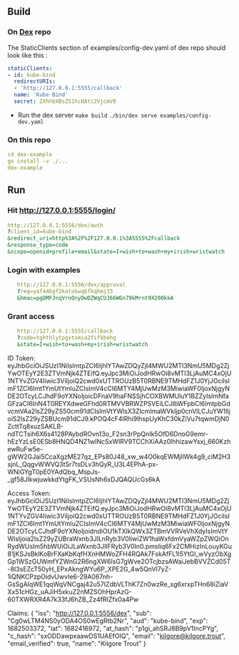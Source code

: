 ## Build

### On [Dex](https://github.com/dexidp/dex) repo 
The StaticClients section of examples/config-dev.yaml of dex repo should look like this : 
```yaml
staticClients:
- id: kube-bind
  redirectURIs:
  - 'http://127.0.0.1:5555/callback'
  name: 'Kube Bind'
  secret: ZXhhbXBsZS1hcHAtc2VjcmV0
```

- Run the dex server 
`make build`
`./bin/dex serve examples/config-dev.yaml`

### On this repo
```yaml
cd dex-example
go install -v ./...
dex-example
```


## Run


### Hit http://127.0.0.1:5555/login/

```yaml
http://127.0.0.1:5556/dex/auth
?client_id=kube-bind
&redirect_uri=http%3A%2F%2F127.0.0.1%3A5555%2Fcallback
&response_type=code
&scope=openid+profile+email&state=I+wish+to+wash+my+irish+wristwatch
```

### Login with examples
```yaml
   http://127.0.0.1:5556/dex/approval
   ?req=yaf44bgf2kotokwq6fkqhmj33
   &hmac=pgDMFJnqVrnQnyDwDZWqCUJ66WGn79kMrnt9X200kkA
```

### Grant access
```yaml
   http://127.0.0.1:5555/callback
   ?code=tghthlytpgxtxmia2fifkbehg
   &state=I+wish+to+wash+my+irish+wristwatch
```

ID Token:
eyJhbGciOiJSUzI1NiIsImtpZCI6IjhlYTAwZDQyZjI4MWU2MTI3NmU5MDg2ZjYwOTEyY2E3ZTVmNjk4ZTEifQ.eyJpc3MiOiJodHRwOi8vMTI3LjAuMC4xOjU1NTYvZGV4Iiwic3ViIjoiQ2cwd0xUTTROUzB5T0RBNE9TMHdFZ1J0YjJOciIsImF1ZCI6Imt1YmUtYmluZCIsImV4cCI6MTY4MjUwMzM3MiwiaWF0IjoxNjgyNDE2OTcyLCJhdF9oYXNoIjoicDFnaV9haFNSSjhCOXBWMUluY1BZZyIsImNfaGFzaCI6InN4T0REYXdweGFhd0RTMVVBRWZPSVEiLCJlbWFpbCI6ImtpbGdvcmVAa2lsZ29yZS50cm91dCIsImVtYWlsX3ZlcmlmaWVkIjp0cnVlLCJuYW1lIjoiS2lsZ29yZSBUcm91dCJ9.kPOQ4cF4IRhi9lhspUyKhC30kZiVu7tqwmDjN0ZcttTq8xuzSAKLB-ndTCTsih6X6s4128PAybdROvn13o_F2sn3rPpQnIk5OfD6DnoG9emr-hEzYzLsE0ESb8HNQD4NZ1wINcSxWlRV9TCChXiAAz0lhhizawYsxj_660KzhewRuFw5e-gWW2GJai5CcaXgzME27qz_EPs80J48_xw_w4O0kqEWMjllWk4g9_ciM2H3sjnL_QqgvWWVQ3tSr7tsDLv3hQyR_U3L4EPhA-px-WNiGYgT0pE0YAdQbq_MspJs-_gf58JlkwjuwkkdYtgFK_VSUsNh6xDJQAQUcGs6kA

Access Token:
eyJhbGciOiJSUzI1NiIsImtpZCI6IjhlYTAwZDQyZjI4MWU2MTI3NmU5MDg2ZjYwOTEyY2E3ZTVmNjk4ZTEifQ.eyJpc3MiOiJodHRwOi8vMTI3LjAuMC4xOjU1NTYvZGV4Iiwic3ViIjoiQ2cwd0xUTTROUzB5T0RBNE9TMHdFZ1J0YjJOciIsImF1ZCI6Imt1YmUtYmluZCIsImV4cCI6MTY4MjUwMzM3MiwiaWF0IjoxNjgyNDE2OTcyLCJhdF9oYXNoIjoidndiOU1kTXlkQWx3ZTBmVVRVeVhXdyIsImVtYWlsIjoia2lsZ29yZUBraWxnb3JlLnRyb3V0IiwiZW1haWxfdmVyaWZpZWQiOnRydWUsIm5hbWUiOiJLaWxnb3JlIFRyb3V0In0.pmsIiq6Fx2CMHizInLouyKGu81jKSJsBklKoBrFXaKbKqfHXnHMWoZFH4RQAk7FskAfFL1I5YtGl_wVyzObXgGp1WSzGUWmfYZWnG2R6ngXW6IsG7gWve2OTcjbzsAWaiJebBVVZCd05T-8I3sEZcT50yH_EPxAkngWYu6P_XPE2G_4w5QnVI7yZ-1iQNKCPzpOidvUwvIe6-29A067nh-GsSgAIqWE1qqWqVNCgaj42u57IZdbVLThK7Zn0wzRe_sg6xrxpTHn68iZiaVXx51cHGz_uAJiH5xkuZ2nMZSOhHprAzG-60TXWRXR4A7k33fJ6hZB_Zz4fRIZfx0a4Pw

Claims:
{
"iss": "http://127.0.0.1:5556/dex",
"sub": "Cg0wLTM4NS0yODA4OS0wEgRtb2Nr",
"aud": "kube-bind",
"exp": 1682503372,
"iat": 1682416972,
"at_hash": "p1gi_ahSRJ8B9pV1IncPYg",
"c_hash": "sxODDawpxaawDS1UAEfOIQ",
"email": "kilgore@kilgore.trout",
"email_verified": true,
"name": "Kilgore Trout"
}